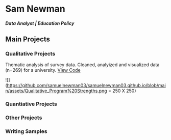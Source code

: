 # Sam Newman

##### Data Analyst | Education Policy 

## Main Projects 
### Qualitative Projects 
Thematic analysis of survey data. Cleaned, analyized and visualized data (n=269) for a university. 
[View Code](https://github.com/samuelnewman03/Portfolio-Projects/blob/main/Qualitative%20Project_Program%20Strengths.Rmd)

![](https://github.com/samuelnewman03/samuelnewman03.github.io/blob/main/assets/Qualitative_Program%20Strengths.png = 250 X 250)
### Quantiative Projects 

### Other Projects 

### Writing Samples 
